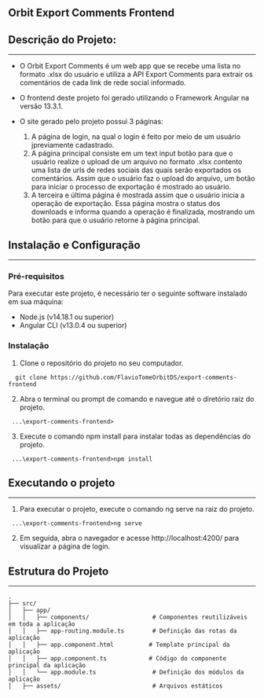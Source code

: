 ## Orbit Export Comments Frontend

## Descrição do Projeto:
---

* O Orbit Export Comments é um web app que se recebe uma lista no formato .xlsx do usuário e utiliza a API Export Comments para extrair os comentários de cada link de rede social informado.

* O frontend deste projeto foi gerado utilizando o Framework Angular na versão 13.3.1.

* O site gerado pelo projeto possui 3 páginas:

  1. A página de login, na qual o login é feito por meio de um usuário jpreviamente cadastrado.
  2. A página principal consiste em um text input botão para que o usuário realize o upload de um arquivo no formato .xlsx contento uma lista de urls de redes sociais das quais serão exportados os comentários. Assim que o usuário faz o upload do arquivo, um botão para iniciar o processo de exportação é mostrado ao usuário.
  3. A terceira e última página é mostrada assim que o usuário inicia a operação de exportação. Essa página mostra o status dos downloads e informa quando a operação é finalizada, mostrando um botão para que o usuário retorne à página principal.

## Instalação e Configuração
---
### Pré-requisitos

Para executar este projeto, é necessário ter o seguinte software instalado em sua máquina:

* Node.js (v14.18.1 ou superior)
* Angular CLI (v13.0.4 ou superior)

### Instalação
1. Clone o repositório do projeto no seu computador.
```
  git clone https://github.com/FlavioTomeOrbitDS/export-comments-frontend
```

2. Abra o terminal ou prompt de comando e navegue até o diretório raiz do projeto.
```
 ...\export-comments-frontend>
```
3. Execute o comando npm install para instalar todas as dependências do projeto.
```
 ...\export-comments-frontend>npm install
```

## Executando o projeto
---
1. Para executar o projeto, execute o comando ng serve na raiz do projeto.
```
 ...\export-comments-frontend>ng serve
```

2. Em seguida, abra o navegador e acesse http://localhost:4200/ para visualizar a página de login.

## Estrutura do Projeto
---
```
.
├── src/
│   ├── app/
│   │   ├── components/                  # Componentes reutilizáveis em toda a aplicação
│   │   ├── app-routing.module.ts        # Definição das rotas da aplicação
│   │   ├── app.component.html          # Template principal da aplicação
│   │   ├── app.component.ts            # Código do componente principal da aplicação
│   │   └── app.module.ts                # Definição dos módulos da aplicação
│   ├── assets/                          # Arquivos estáticos
```
